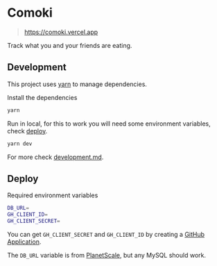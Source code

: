 # Comoki

> https://comoki.vercel.app

Track what you and your friends are eating.

## Development

This project uses [yarn](https://yarnpkg.com) to manage dependencies.

Install the dependencies

```sh
yarn
```

Run in local, for this to work you will need some environment variables, check
[deploy](#deploy).

```sh
yarn dev
```

For more check [development.md](./development.md).

## Deploy

Required environment variables

```sh
DB_URL=
GH_CLIENT_ID=
GH_CLIENT_SECRET=
```

You can get `GH_CLIENT_SECRET` and `GH_CLIENT_ID` by creating a
[GitHub Application](https://github.com/settings/applications/new).

The `DB_URL` variable is from [PlanetScale](https://planetscale.com), but any
MySQL should work.
